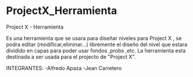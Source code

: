# ProjectX_Herramienta
Project X - Herramienta

Es una herramienta que se usara para diseñar niveles para Project X , se podra editar (modificar,eliminar...) libremente el diseño del nivel que estara dividido en capas para poder usar fondos ,probs ,etc. La herramienta esta destinada a ser usada para el projecto de "Project X".

INTEGRANTES:
  -Alfredo Apaza
  -Jean Carretero
